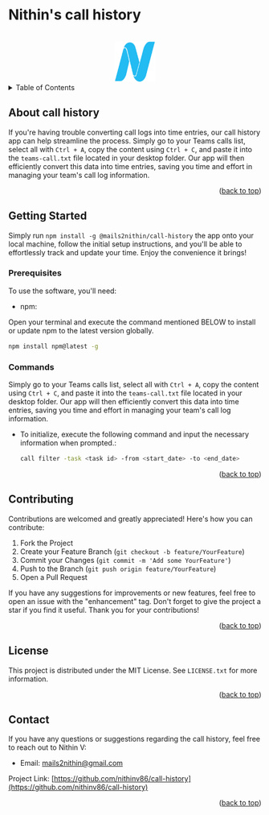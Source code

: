 # Nithin's call history

<a name="readme-top"></a>

<!-- PROJECT LOGO -->
<br />
<div align="center">
  <a href="https://github.com/nithinv86/call-history">
    <img src="./favicon.png" alt="Logo" width="80" height="80">
  </a>
</div>

<!-- TABLE OF CONTENTS -->
<details>
  <summary>Table of Contents</summary>
  <ol>
    <li>
      <a href="#about-the-project">About </a>
    </li>
    <li>
      <a href="#getting-started">Getting Started</a>
      <ul>
        <li><a href="#prerequisites">Prerequisites</a></li>
        <!-- <li><a href="#installation">Installation</a></li> -->
        <li><a href="#commands">Commands</a></li>
      </ul>
    </li>
    <li><a href="#contributing">Contributing</a></li>
    <li><a href="#license">License</a></li>
    <li><a href="#contact">Contact</a></li>
  </ol>
</details>

<!-- ABOUT THE PROJECT -->

## About call history

If you're having trouble converting call logs into time entries, our call history app can help streamline the process. Simply go to your Teams calls list, select all with `Ctrl + A`, copy the content using `Ctrl + C`, and paste it into the `teams-call.txt` file located in your desktop folder. Our app will then efficiently convert this data into time entries, saving you time and effort in managing your team's call log information.

<p align="right">(<a href="#readme-top">back to top</a>)</p>

<!-- GETTING STARTED -->

## Getting Started

Simply run `npm install -g @mails2nithin/call-history` the app onto your local machine, follow the initial setup instructions, and you'll be able to effortlessly track and update your time. Enjoy the convenience it brings!

### Prerequisites

To use the software, you'll need:

- npm:

Open your terminal and execute the command mentioned BELOW to install or update npm to the latest version globally.

```sh
npm install npm@latest -g
```

### Commands

Simply go to your Teams calls list, select all with `Ctrl + A`, copy the content using `Ctrl + C`, and paste it into the `teams-call.txt` file located in your desktop folder. Our app will then efficiently convert this data into time entries, saving you time and effort in managing your team's call log information.

- To initialize, execute the following command and input the necessary information when prompted.:

  ```sh
  call filter -task <task id> -from <start_date> -to <end_date>
  ```

<p align="right">(<a href="#readme-top">back to top</a>)</p>

<!-- CONTRIBUTING -->

## Contributing

Contributions are welcomed and greatly appreciated! Here's how you can contribute:

1. Fork the Project
2. Create your Feature Branch (`git checkout -b feature/YourFeature`)
3. Commit your Changes (`git commit -m 'Add some YourFeature'`)
4. Push to the Branch (`git push origin feature/YourFeature`)
5. Open a Pull Request

If you have any suggestions for improvements or new features, feel free to open an issue with the "enhancement" tag. Don't forget to give the project a star if you find it useful. Thank you for your contributions!

<p align="right">(<a href="#readme-top">back to top</a>)</p>

<!-- LICENSE -->

## License

This project is distributed under the MIT License. See `LICENSE.txt` for more information.

<p align="right">(<a href="#readme-top">back to top</a>)</p>

<!-- CONTACT -->

## Contact

If you have any questions or suggestions regarding the call history, feel free to reach out to Nithin V:

- Email: mails2nithin@gmail.com

Project Link: [https://github.com/nithinv86/call-history](https://github.com/nithinv86/call-history)

<p align="right">(<a href="#readme-top">back to top</a>)</p>
